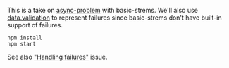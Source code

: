 This is a take on [async-problem](https://github.com/plaid/async-problem) with basic-strems.
We'll also use [data.validation](https://github.com/folktale/data.validation)
to represent failures since basic-strems don't have built-in support of failures.

```
npm install
npm start
```

See also ["Handling failures"](https://github.com/rpominov/basic-streams/issues/11) issue.
